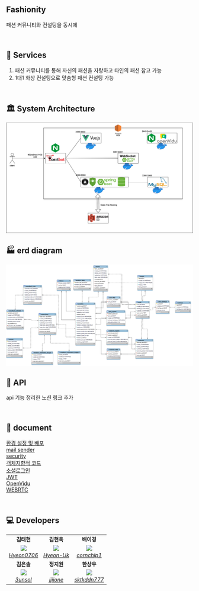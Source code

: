 ## Fashionity

패션 커뮤니티와 컨설팅을 동시에

<br/>

## 🚀 Services

1. 패션 커뮤니티를 통해 자신의 패션을 자랑하고 타인의 패션 참고 가능
2. 1대1 화상 컨설팅으로 맞춤형 패션 컨설팅 가능

<br/>

## 🏛 System Architecture

<img src = "./img/system-architecture.png">

<br/>

## 🏭 erd diagram

<img src = "./img/erd.png">

<br/>

## 🍊 API

api 기능 정리한 노션 링크 추가

<br/>

## 📝 document

[환경 설정 및 배포](/document/setting-distribution.md)  
[mail sender](/document/mail-sender.md)  
[security](/document/security.md)  
[객체지향적 코드](/document/object-oriented.md)  
[소셜로그인](/document/social-login.md)  
[JWT](/document/jwt.md)  
[OpenVidu](/document/openvidu.md)  
[WEBRTC](/document/webrtc.md)

<br/>

## 💻 Developers

<div align="center">
<table>
    <tr align="center">
        <td><B>김태현</B></td>
        <td><B>김현욱</B></td>
        <td><B>배이경</B></td>
    </tr>
    <tr align="center">
        <td>
            <img src="https://github.com/Hyeon0706.png?size=100">
            <br>
            <a href="https://github.com/Hyeon0706"><I>Hyeon0706</I></a>
        </td>
        <td>
            <img src="https://github.com/Hyeon-Uk.png?size=100">
            <br>
            <a href="https://github.com/Hyeon-Uk"><I>Hyeon-Uk</I></a>
        </td>
        <td>
            <img src="https://github.com/cornchip1.png?size=100">
            <br>
            <a href="https://github.com/cornchip1"><I>cornchip1</I></a>
        </td>
    </tr>
    <tr align="center">
        <td><B>김은솔</B></td>
        <td><B>정지원</B></td>
        <td><B>한상우</B></td>
    </tr>
    <tr align="center">
        <td>
            <img src="https://github.com/3unsol.png?size=100">
            <br>
            <a href="https://github.com/3unsol"><I>3unsol</I></a>
        </td>
        <td>
            <img src="https://github.com/jjiione.png?size=100">
            <br>
            <a href="https://github.com/jjiione"><I>jjiione</I></a>
        </td>
        <td>
            <img src="https://github.com/sktkddn777.png?size=100">
            <br>
            <a href="https://github.com/sktkddn777"><I>sktkddn777</I></a>
        </td>
    </tr>
</table>
</div>
